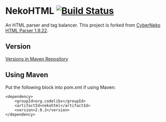 NekoHTML [![Build Status](https://travis-ci.org/codelibs/fess.svg?branch=master)](https://travis-ci.org/codelibs/nekohtml) 
========

An HTML parser and tag balancer.
This project is forked from [CyberNeko HTML Parser 1.9.22](http://nekohtml.sourceforge.net/).

## Version

[Versions in Maven Repository](http://central.maven.org/maven2/org/codelibs/nekohtml/)

## Using Maven

Put the following block into pom.xml if using Maven:

    <dependency>
        <groupId>org.codelibs</groupId>
        <artifactId>nekohtml</artifactId>
        <version>2.0.2</version>
    </dependency>
